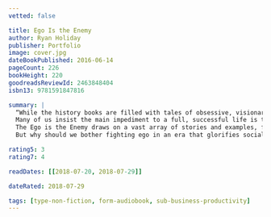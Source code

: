 ```yaml
---
vetted: false

title: Ego Is the Enemy
author: Ryan Holiday
publisher: Portfolio
image: cover.jpg
dateBookPublished: 2016-06-14
pageCount: 226
bookHeight: 220
goodreadsReviewId: 2463848404
isbn13: 9781591847816

summary: |
  “While the history books are filled with tales of obsessive, visionary geniuses who remade the world in their image with sheer, almost irrational force, I’ve found that history is also made by individuals who fought their egos at every turn, who eschewed the spotlight, and who put their higher goals above their desire for recognition.” – from the Prologue
  Many of us insist the main impediment to a full, successful life is the outside world. In fact, the most common enemy lies within: our ego. Early in our careers, it impedes learning and the cultivation of talent. With success, it can blind us to our faults and sow future problems. In failure, it magnifies each blow and makes recovery more difficult. At every stage, ego holds us back.
  The Ego is the Enemy draws on a vast array of stories and examples, from literature to philosophy to history. We meet fascinating figures like Howard Hughes, Katharine Graham, Bill Belichick, and Eleanor Roosevelt, all of whom reached the highest levels of power and success by conquering their own egos. Their strategies and tactics can be ours as well.
  But why should we bother fighting ego in an era that glorifies social media, reality TV, and other forms of shameless self-promotion? Armed with the lessons in this book, as Holiday writes, “you will be less invested in the story you tell about your own specialness, and as a result, you will be liberated to accomplish the world-changing work you’ve set out to achieve.”

rating5: 3
rating7: 4

readDates: [[2018-07-20, 2018-07-29]]

dateRated: 2018-07-29

tags: [type-non-fiction, form-audiobook, sub-business-productivity]
---
```

